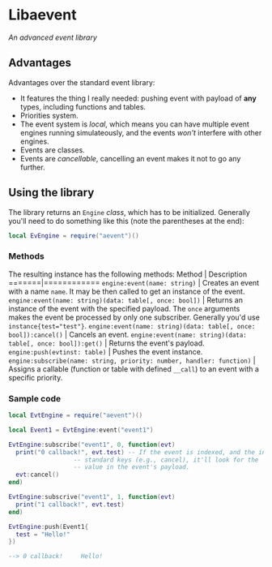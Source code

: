 # Libaevent
*An advanced event library*

## Advantages
Advantages over the standard event library:
* It features the thing I really needed: pushing event with payload of **any** types, including functions and tables.
* Priorities system.
* The event system is *local*, which means you can have multiple event engines running simulateously, and the events *won't* interfere with other engines.
* Events are classes.
* Events are *cancellable*, cancelling an event makes it not to go any further.

## Using the library
The library returns an `Engine` *class*, which has to be initialized. Generally you'll need to do something like this (note the parentheses at the end):
```lua
local EvEngine = require("aevent")()
```

### Methods

The resulting instance has the following methods:
Method | Description
=======|============
`engine:event(name: string)` | Creates an event with a name `name`. It may be then called to get an instance of the event.
`engine:event(name: string)(data: table[, once: bool])` | Returns an instance of the event with the specified payload. The `once` arguments makes the event be processed by only one subscriber. Generally you'd use `instance{test="test"}`.
`engine:event(name: string)(data: table[, once: bool]):cancel()` | Cancels an event.
`engine:event(name: string)(data: table[, once: bool]):get()` | Returns the event's payload.
`engine:push(evtinst: table)` | Pushes the event instance.
`engine:subscribe(name: string, priority: number, handler: function)` | Assigns a callable (function or table with defined `__call`) to an event with a specific priority.

### Sample code
```lua
local EvtEngine = require("aevent")()

local Event1 = EvtEngine:event("event1")

EvtEngine:subscribe("event1", 0, function(evt)
  print("0 callback!", evt.test) -- If the event is indexed, and the index is none of
                  -- standard keys (e.g., cancel), it'll look for the
                  -- value in the event's payload.
  evt:cancel()
end)

EvtEngine:subscrive("event1", 1, function(evt)
  print("1 callback!", evt.test)
end)

EvtEngine:push(Event1{
  test = "Hello!"
})

--> 0 callback!     Hello!
```
